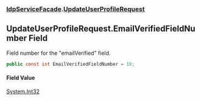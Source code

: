 ### [IdpServiceFacade](../index.md 'IdpServiceFacade').[UpdateUserProfileRequest](index.md 'IdpServiceFacade\.UpdateUserProfileRequest')

## UpdateUserProfileRequest\.EmailVerifiedFieldNumber Field

Field number for the "emailVerified" field\.

```csharp
public const int EmailVerifiedFieldNumber = 18;
```

#### Field Value
[System\.Int32](https://learn.microsoft.com/en-us/dotnet/api/system.int32 'System\.Int32')